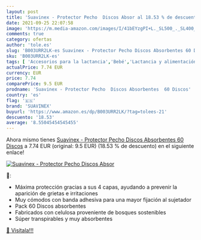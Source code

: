 ```yaml
---
layout: post
title: 'Suavinex - Protector Pecho  Discos Absor al 18.53 % de descuento'
date: 2021-09-25 22:07:58
image: 'https://m.media-amazon.com/images/I/41bEYzgPI+L._SL500_._SL400_.jpg'
comments: true
category: ofertas
author: 'tole.es'
slug: 'B003URR2LK-es Suavinex - Protector Pecho Discos Absorbentes 60 Discos'
sku: 'B003URR2LK-es'
tags: [ 'Accesorios para la lactancia','Bebé','Lactancia y alimentación','suavinex', ]
actualPrice: 7.74 EUR
currency: EUR
price: 7.74
comparePrice: 9.5 EUR
prodname: 'Suavinex - Protector Pecho  Discos Absorbentes  60 Discos'
country: 'es'
flag: '🇪🇸'
brand: 'SUAVINEX'
buyurl: 'https://www.amazon.es/dp/B003URR2LK/?tag=tolees-21'
descuento: '18.53'
average: '8.55045454545455'
---
```


Ahora mismo tienes [Suavinex - Protector Pecho  Discos Absorbentes  60 Discos](https://www.amazon.es/dp/B003URR2LK/?tag=tolees-21) a 7.74 EUR (original: 9.5 EUR) (18.53 %  de descuento) en el siguiente enlace!

[![Suavinex - Protector Pecho  Discos Absor](https://m.media-amazon.com/images/I/41bEYzgPI+L._SL500_._SL400_.jpg)](https://www.amazon.es/dp/B003URR2LK/?tag=tolees-21)

🔎:

- Máxima protección gracias a sus 4 capas, ayudando a prevenir la aparición de grietas e irritaciones
- Muy cómodos con banda adhesiva para una mayor fijación al sujetador
- Pack 60 Discos absorbentes
- Fabricados con celulosa proveniente de bosques sostenibles
- Súper transpirables y muy absorbentes

[🛒 Visítala!!!](https://www.amazon.es/dp/B003URR2LK/?tag=tolees-21)
